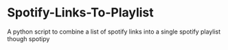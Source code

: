 # Spotify-Links-To-Playlist
A python script to combine a list of spotify links into a single spotify playlist though spotipy
